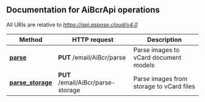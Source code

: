 ## Documentation for AiBcrApi operations

All URIs are relative to *https://api.aspose.cloud/v4.0*

Method | HTTP request | Description
------------- | ------------- | -------------
[**parse**](AiBcrApi.md#parse)| **PUT** /email/AiBcr/parse| Parse images to vCard document models             
[**parse_storage**](AiBcrApi.md#parse_storage)| **PUT** /email/AiBcr/parse-storage| Parse images from storage to vCard files             
